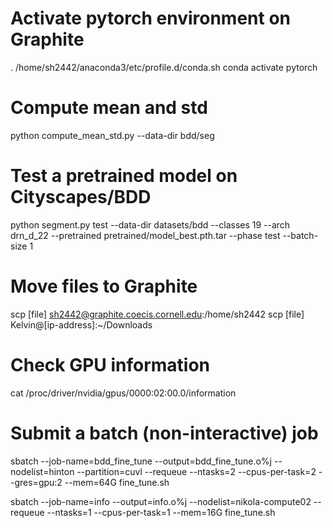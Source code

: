 # Activate pytorch environment on Graphite
. /home/sh2442/anaconda3/etc/profile.d/conda.sh
conda activate pytorch

# Compute mean and std
python compute_mean_std.py --data-dir bdd/seg

# Test a pretrained model on Cityscapes/BDD
python segment.py test --data-dir datasets/bdd --classes 19 --arch drn_d_22 --pretrained pretrained/model_best.pth.tar --phase test --batch-size 1

# Move files to Graphite
scp [file] sh2442@graphite.coecis.cornell.edu:/home/sh2442
scp [file] Kelvin@[ip-address]:~/Downloads

# Check GPU information
cat /proc/driver/nvidia/gpus/0000\:02\:00.0/information 

# Submit a batch (non-interactive) job
sbatch --job-name=bdd_fine_tune --output=bdd_fine_tune.o%j --nodelist=hinton --partition=cuvl --requeue --ntasks=2 --cpus-per-task=2 --gres=gpu:2 --mem=64G fine_tune.sh

sbatch --job-name=info --output=info.o%j --nodelist=nikola-compute02 --requeue --ntasks=1 --cpus-per-task=1 --mem=16G fine_tune.sh